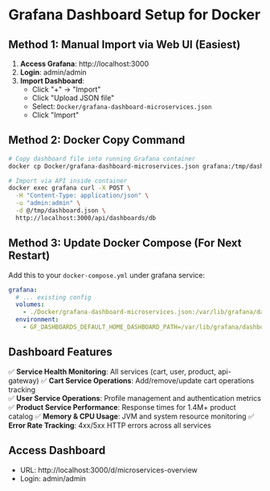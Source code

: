 # Grafana Dashboard Setup for Docker

## Method 1: Manual Import via Web UI (Easiest)

1. **Access Grafana**: http://localhost:3000
2. **Login**: admin/admin
3. **Import Dashboard**:
   - Click "+" → "Import"
   - Click "Upload JSON file"
   - Select: `Docker/grafana-dashboard-microservices.json`
   - Click "Import"

## Method 2: Docker Copy Command

```bash
# Copy dashboard file into running Grafana container
docker cp Docker/grafana-dashboard-microservices.json grafana:/tmp/dashboard.json

# Import via API inside container
docker exec grafana curl -X POST \
  -H "Content-Type: application/json" \
  -u "admin:admin" \
  -d @/tmp/dashboard.json \
  http://localhost:3000/api/dashboards/db
```

## Method 3: Update Docker Compose (For Next Restart)

Add this to your `docker-compose.yml` under grafana service:

```yaml
grafana:
  # ... existing config
  volumes:
    - ./Docker/grafana-dashboard-microservices.json:/var/lib/grafana/dashboards/microservices.json:ro
  environment:
    - GF_DASHBOARDS_DEFAULT_HOME_DASHBOARD_PATH=/var/lib/grafana/dashboards/microservices.json
```

## Dashboard Features

✅ **Service Health Monitoring**: All services (cart, user, product, api-gateway)
✅ **Cart Service Operations**: Add/remove/update cart operations tracking  
✅ **User Service Operations**: Profile management and authentication metrics
✅ **Product Service Performance**: Response times for 1.4M+ product catalog
✅ **Memory & CPU Usage**: JVM and system resource monitoring
✅ **Error Rate Tracking**: 4xx/5xx HTTP errors across all services

## Access Dashboard
- URL: http://localhost:3000/d/microservices-overview
- Login: admin/admin